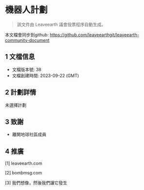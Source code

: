 # 機器人計劃

>該文件由 Leaveearth 議會投票程序自動生成。

本文檔會同步到github: https://github.com/leaveearthgit/leaveearth-community-document

## 1 文檔信息

- 文檔版本號: 38
- 文檔創建時間: 2023-09-22 (GMT)

## 2 計劃詳情

未選擇計劃

## 3 致謝
* 離開地球社區成員

## 4 推廣
[1] leaveearth.com

[2] bombmsg.com

[3] 我們想像，然後我們讓它發生